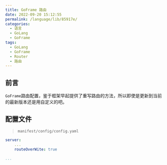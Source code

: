 ```yaml
---
title: GoFrame 路由
date: 2022-09-20 15:12:55
permalink: /language/lib/85917e/
categories:
  - 语言
  - GoLang
  - GoFrame
tags:
  - GoLang
  - GoFrame
  - Router
  - 路由
---
```


## 前言

`GoFrame`路由配置，鉴于框架早起提供了重写路由的方法，所以即使是更新到当前的最新版本还是用自定义的吧。

<!-- more -->

## 配置文件

> `manifest/config/config.yaml`

```yaml
server:
    ...
    routeOverWite: true

...
```
